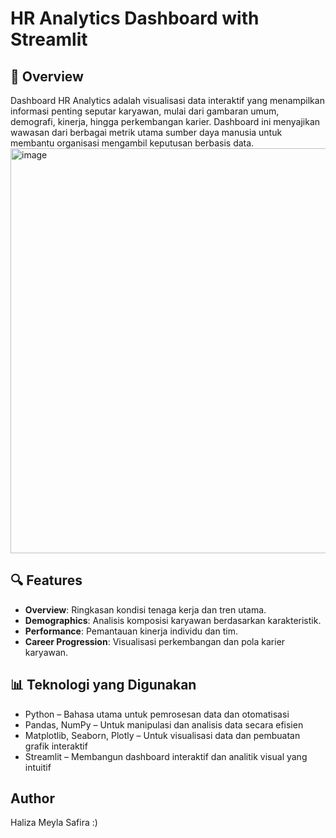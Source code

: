 # HR Analytics Dashboard with Streamlit
## 📌 Overview
Dashboard HR Analytics adalah visualisasi data interaktif yang menampilkan informasi penting seputar karyawan, mulai dari gambaran umum, demografi, kinerja, hingga perkembangan karier. Dashboard ini menyajikan wawasan dari berbagai metrik utama sumber daya manusia untuk membantu organisasi mengambil keputusan berbasis data.
<img width="1364" height="648" alt="image" src="https://github.com/user-attachments/assets/d326b3eb-da85-4da0-8a02-acc6502eb5cb" />


## 🔍 Features
- **Overview**: Ringkasan kondisi tenaga kerja dan tren utama.
- **Demographics**: Analisis komposisi karyawan berdasarkan karakteristik.
- **Performance**: Pemantauan kinerja individu dan tim.
- **Career Progression**: Visualisasi perkembangan dan pola karier karyawan.

## 📊 Teknologi yang Digunakan
- Python – Bahasa utama untuk pemrosesan data dan otomatisasi
- Pandas, NumPy – Untuk manipulasi dan analisis data secara efisien
- Matplotlib, Seaborn, Plotly – Untuk visualisasi data dan pembuatan grafik interaktif
- Streamlit – Membangun dashboard interaktif dan analitik visual yang intuitif

## Author
Haliza Meyla Safira :)
